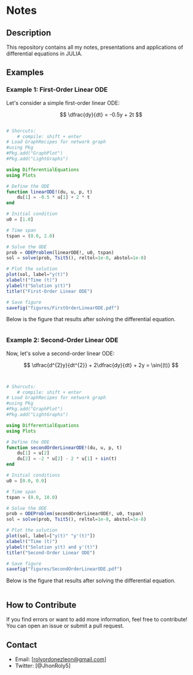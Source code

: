 # Notes

## Description
This repository contains all my notes, presentations 
and applications of differential equations in JULIA.


## Examples

### Example 1: First-Order Linear ODE
Let's consider a simple first-order linear ODE:

$$
	\dfrac{dy}{dt} = -0.5y + 2t
$$

```julia

# Shorcuts: 
    # compile: shift + enter
# Load GraphRecipes for network graph
#using Pkg
#Pkg.add("GraphPlot")
#Pkg.add("LightGraphs")

using DifferentialEquations
using Plots

# Define the ODE
function linearODE!(du, u, p, t)
    du[1] = -0.5 * u[1] + 2 * t
end

# Initial condition
u0 = [1.0]

# Time span
tspan = (0.0, 2.0)

# Solve the ODE
prob = ODEProblem(linearODE!, u0, tspan)
sol = solve(prob, Tsit5(), reltol=1e-8, abstol=1e-8)

# Plot the solution
plot(sol, label="y(t)")
xlabel!("Time (t)")
ylabel!("Solution y(t)")
title!("First-Order Linear ODE")

# Save figure
savefig("figures/FirstOrderLinearODE.pdf")

```

Below is the figure that results after solving the differential equation.

![]()


### Example 2: Second-Order Linear ODE
Now, let's solve a second-order linear ODE:

$$
	\dfrac{d^{2}y}{dt^{2}} + 2\dfrac{dy}{dt} + 2y = \sin{(t)}
$$

```julia


# Shorcuts: 
    # compile: shift + enter
# Load GraphRecipes for network graph
#using Pkg
#Pkg.add("GraphPlot")
#Pkg.add("LightGraphs")

using DifferentialEquations
using Plots

# Define the ODE
function secondOrderLinearODE!(du, u, p, t)
    du[1] = u[2]
    du[2] = -2 * u[2] - 2 * u[1] + sin(t)
end

# Initial conditions
u0 = [0.0, 0.0]

# Time span
tspan = (0.0, 10.0)

# Solve the ODE
prob = ODEProblem(secondOrderLinearODE!, u0, tspan)
sol = solve(prob, Tsit5(), reltol=1e-8, abstol=1e-8)

# Plot the solution
plot(sol, label=["y(t)" "y'(t)"])
xlabel!("Time (t)")
ylabel!("Solution y(t) and y'(t)")
title!("Second-Order Linear ODE")

# Save figure
savefig("figures/SecondOrderLinearODE.pdf")

```

Below is the figure that results after solving the differential equation.

![]()

## How to Contribute
If you find errors or want to add more information, feel free
to contribute! You can open an issue or submit a pull request.

## Contact
- Email: [rolyordonezleon@gmail.com]
- Twitter: [@JhonRoly5]
